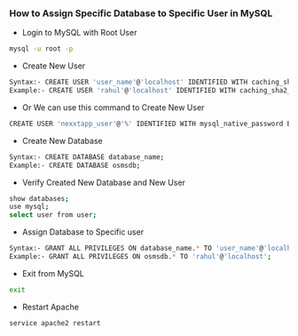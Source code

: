 ### How to Assign Specific Database to Specific User in MySQL

- Login to MySQL with Root User
```sh
mysql -u root -p
```
- Create New User
```sh
Syntax:- CREATE USER 'user_name'@'localhost' IDENTIFIED WITH caching_sha2_password BY 'user_password';
Example:- CREATE USER 'rahul'@'localhost' IDENTIFIED WITH caching_sha2_password BY 'Hello123456#';
```
- Or We can use this command to Create New User
```sh
CREATE USER 'nexxtapp_user'@'%' IDENTIFIED WITH mysql_native_password BY 'password';
```
- Create New Database
```sh
Syntax:- CREATE DATABASE database_name;
Example:- CREATE DATABASE osmsdb;
```
- Verify Created New Database and New User
```sh
show databases;
use mysql;
select user from user;
```
- Assign Database to Specific user
```sh
Syntax:- GRANT ALL PRIVILEGES ON database_name.* TO 'user_name'@'localhost';
Example:- GRANT ALL PRIVILEGES ON osmsdb.* TO 'rahul'@'localhost';
```
- Exit from MySQL
```sh
exit
```
- Restart Apache
```sh
service apache2 restart
```
